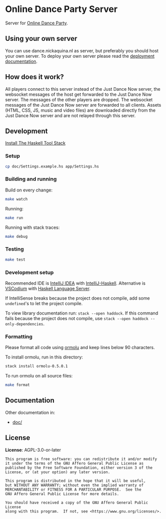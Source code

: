 # Online Dance Party Server

Server for [Online Dance Party](https://github.com/fantostisch/OnlineDanceParty).

## Using your own server

You can use dance.nickaquina.nl as server, but preferably you should host your own server. To deploy
your own server please read the [deployment documentation](doc/DEPLOYING.md).

## How does it work?

All players connect to this server instead of the Just Dance Now server, the websocket messages of
the host get forwarded to the Just Dance Now server. The messages of the other players are dropped.
The websocket messages of the Just Dance Now server are forwarded to all clients. Assets (HTML, CSS,
JS, music and video files) are downloaded directly from the Just Dance Now server and are not
relayed through this server.

## Development

[Install The Haskell Tool Stack](https://haskellstack.org)

### Setup

```sh
cp doc/Settings.example.hs app/Settings.hs
```

### Building and running

Build on every change:

```sh
make watch
```

Running:

```sh
make run
```

Running with stack traces:

```sh
make debug
```

### Testing

```sh
make test
```

### Development setup

Recommended IDE is [IntelliJ IDEA](https://www.jetbrains.com/idea/)
with [IntelliJ-Haskell](https://plugins.jetbrains.com/plugin/8258-intellij-haskell). Alternative
is [VSCodium](https://vscodium.com/)
with [Haskell Language Server](https://marketplace.visualstudio.com/items?itemName=haskell.haskell).

If IntelliSense breaks because the project does not compile, add some `undefined`'s to let the
project compile.

To view library documentation run:
`stack --open haddock`. If this command fails because the project does not compile,
use `stack --open haddock --only-dependencies`.

### Formatting

Please format all code using [ormolu](https://github.com/tweag/ormolu) and keep lines below 90 characters.

To install ormolu, run in this directory:
```bash
stack install ormolu-0.5.0.1
```

To run ormolu on all source files:
```bash
make format
```

## Documentation

Other documentation in:

* [doc/](doc/)

## License

**License**:  AGPL-3.0-or-later

```
This program is free software: you can redistribute it and/or modify
it under the terms of the GNU Affero General Public License as
published by the Free Software Foundation, either version 3 of the
License, or (at your option) any later version.

This program is distributed in the hope that it will be useful,
but WITHOUT ANY WARRANTY; without even the implied warranty of
MERCHANTABILITY or FITNESS FOR A PARTICULAR PURPOSE.  See the
GNU Affero General Public License for more details.

You should have received a copy of the GNU Affero General Public License
along with this program.  If not, see <https://www.gnu.org/licenses/>.
```
